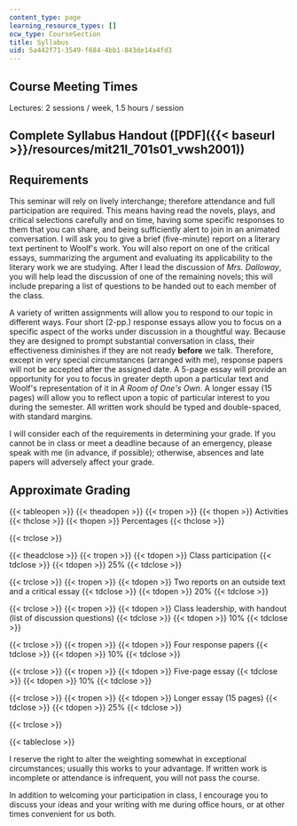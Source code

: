 ```yaml
---
content_type: page
learning_resource_types: []
ocw_type: CourseSection
title: Syllabus
uid: 5a442f71-3549-f684-4bb1-843de14a4fd3
---
```


Course Meeting Times
--------------------

Lectures: 2 sessions / week, 1.5 hours / session

Complete Syllabus Handout ([PDF]({{< baseurl >}}/resources/mit21l_701s01_vwsh2001))
-----------------------------------------------------------------------------------

Requirements
------------

This seminar will rely on lively interchange; therefore attendance and full participation are required. This means having read the novels, plays, and critical selections carefully and on time, having some specific responses to them that you can share, and being sufficiently alert to join in an animated conversation. I will ask you to give a brief (five-minute) report on a literary text pertinent to Woolf's work. You will also report on one of the critical essays, summarizing the argument and evaluating its applicability to the literary work we are studying. After I lead the discussion of _Mrs. Dalloway_, you will help lead the discussion of one of the remaining novels; this will include preparing a list of questions to be handed out to each member of the class.

A variety of written assignments will allow you to respond to our topic in different ways. Four short (2-pp.) response essays allow you to focus on a specific aspect of the works under discussion in a thoughtful way. Because they are designed to prompt substantial conversation in class, their effectiveness diminishes if they are not ready **before** we talk. Therefore, except in very special circumstances (arranged with me), response papers will not be accepted after the assigned date. A 5-page essay will provide an opportunity for you to focus in greater depth upon a particular text and Woolf's representation of it in _A Room of One's Own_. A longer essay (15 pages) will allow you to reflect upon a topic of particular interest to you during the semester. All written work should be typed and double-spaced, with standard margins.

I will consider each of the requirements in determining your grade. If you cannot be in class or meet a deadline because of an emergency, please speak with me (in advance, if possible); otherwise, absences and late papers will adversely affect your grade.

Approximate Grading
-------------------

{{< tableopen >}}
{{< theadopen >}}
{{< tropen >}}
{{< thopen >}}
Activities
{{< thclose >}}
{{< thopen >}}
Percentages
{{< thclose >}}

{{< trclose >}}

{{< theadclose >}}
{{< tropen >}}
{{< tdopen >}}
Class participation
{{< tdclose >}}
{{< tdopen >}}
25%
{{< tdclose >}}

{{< trclose >}}
{{< tropen >}}
{{< tdopen >}}
Two reports on an outside text and a critical essay
{{< tdclose >}}
{{< tdopen >}}
20%
{{< tdclose >}}

{{< trclose >}}
{{< tropen >}}
{{< tdopen >}}
Class leadership, with handout (list of discussion questions)
{{< tdclose >}}
{{< tdopen >}}
10%
{{< tdclose >}}

{{< trclose >}}
{{< tropen >}}
{{< tdopen >}}
Four response papers
{{< tdclose >}}
{{< tdopen >}}
10%
{{< tdclose >}}

{{< trclose >}}
{{< tropen >}}
{{< tdopen >}}
Five-page essay
{{< tdclose >}}
{{< tdopen >}}
10%
{{< tdclose >}}

{{< trclose >}}
{{< tropen >}}
{{< tdopen >}}
Longer essay (15 pages)
{{< tdclose >}}
{{< tdopen >}}
25%
{{< tdclose >}}

{{< trclose >}}

{{< tableclose >}}

I reserve the right to alter the weighting somewhat in exceptional circumstances; usually this works to your advantage. If written work is incomplete or attendance is infrequent, you will not pass the course.

In addition to welcoming your participation in class, I encourage you to discuss your ideas and your writing with me during office hours, or at other times convenient for us both.